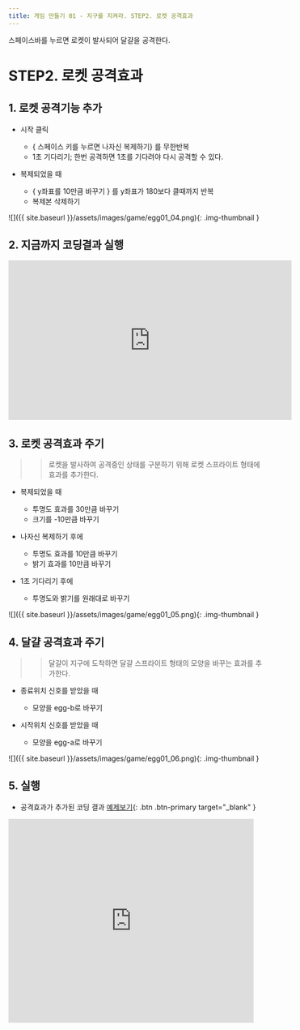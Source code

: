 ```yaml
---
title: 게임 만들기 01 - 지구를 지켜라. STEP2. 로켓 공격효과
---
```


스페이스바를 누르면 로켓이 발사되어 달걀을 공격한다.    

# STEP2. 로켓 공격효과

## 1. 로켓 공격기능 추가
 + 시작 클릭
    + { 스페이스 키를 누르면 나자신 복제하기} 를 무한반복     
    + 1초 기다리기; 한번 공격하면 1초를 기다려야 다시 공격할 수 있다.    
 
 + 복제되었을 때
    + { y좌표를 10만큼 바꾸기 } 를 y좌표가 180보다 클때까지 반복
    + 복제본 삭제하기

 ![]({{ site.baseurl }}/assets/images/game/egg01_04.png){: .img-thumbnail }


## 2. 지금까지 코딩결과 실행

<iframe width="560" height="315" src="https://www.youtube.com/embed/WOr_qf50kyM" title="YouTube video player" frameborder="0" allow="accelerometer; autoplay; clipboard-write; encrypted-media; gyroscope; picture-in-picture" allowfullscreen></iframe>


## 3. 로켓 공격효과 주기
>> 로켓을 발사하여 공격중인 상태를 구분하기 위해 로켓 스프라이트 형태에 효과를 추가한다.

+ 복제되었을 때
    + 투명도 효과를 30만큼 바꾸기
    + 크기를 -10만큼 바꾸기

+ 나자신 복제하기 후에
    + 투명도 효과를 10만큼 바꾸기
    + 밝기 효과를 10만큼 바꾸기
+ 1초 기다리기 후에
    + 투명도와 밝기를 원래대로 바꾸기

 ![]({{ site.baseurl }}/assets/images/game/egg01_05.png){: .img-thumbnail }

## 4. 달걀 공격효과 주기
>> 달걀이 지구에 도착하면 달걀 스프라이트 형태의 모양을 바꾸는 효과를 추가한다.

+ 종료위치 신호를 받았을 때
    + 모양을 egg-b로 바꾸기

+ 시작위치 신호를 받았을 때
    + 모양을 egg-a로 바꾸기

![]({{ site.baseurl }}/assets/images/game/egg01_06.png){: .img-thumbnail }

## 5. 실행
+ 공격효과가 추가된 코딩 결과 [예제보기](https://scratch.mit.edu/projects/629493337/){: .btn .btn-primary target="_blank" }    

<div class="if-containerm">
<iframe src="https://scratch.mit.edu/projects/629493337/embed" allowtransparency="true" width="485" height="402" class="if-video"  frameborder="0" scrolling="no" allowfullscreen></iframe>
</div>